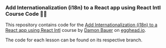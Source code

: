 ### Add Internationalization (i18n) to a React app using React Intl Course Code 👩‍💻

This repository contains code for the [Add Internationalization (i18n) to a React app using React Intl](https://egghead.io/courses/add-internationalization-i18n-to-a-react-app-using-react-intl) course by [Damon Bauer](https://egghead.io/instructors/damon-bauer) on [egghead.io](egghead.io).

The code for each lesson can be found on its respective branch.